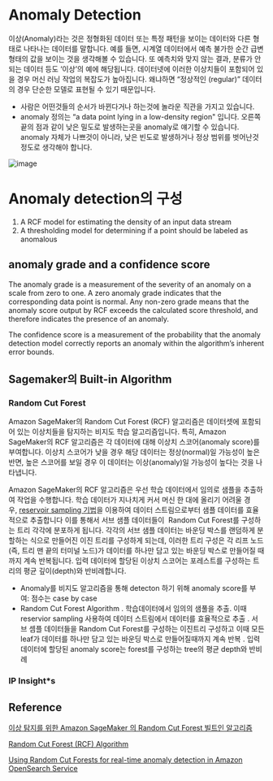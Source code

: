 # Anomaly Detection

이상(Anomaly)라는 것은 정형화된 데이터 또는 특정 패턴을 보이는 데이터와 다른 형태로 나타나는 데이터를 말합니다. 예를 들면, 시계열 데이터에서 예측 불가한 순간 급변 형태의 값을 보이는 것을 생각해볼 수 있습니다. 또 예측치와 맞지 않는 결과, 분류가 안되는 데이터 등도 ‘이상’의 예에 해당됩니다. 데이터넷에 이러한 이상치들이 포함되어 있을 경우 머신 러닝 작업의 복잡도가 높아집니다. 왜냐하면 “정상적인 (regular)” 데이터의 경우 단순한 모델로 표현될 수 있기 때문입니다.


- 사람은 어떤것들의 순서가 바뀐다거나 하는것에 놀라운 직관을 가지고 있습니다. 
- anomaly 정의는 “a data point lying in a low-density region" 입니다. 오른쪽 끝의 점과 같이 낮은 밀도로 발생하는곳을 anomaly로 얘기할 수 있습니다. anomaly 자체가 나쁘것이 아니라, 낮은 빈도로 발생하거나 정상 범위를 벗어난것 정도로 생각해야 합니다.

![image](https://user-images.githubusercontent.com/52392004/228092087-fe43cfa8-d6b6-4f46-bb1c-a52bf587dcec.png)

# Anomaly detection의 구성 

1) A RCF model for estimating the density of an input data stream
2) A thresholding model for determining if a point should be labeled as anomalous


## anomaly grade and a confidence score

The anomaly grade is a measurement of the severity of an anomaly on a scale from zero to one. A zero anomaly grade indicates that the corresponding data point is normal.
Any non-zero grade means that the anomaly score output by RCF exceeds the calculated score threshold, and therefore indicates the presence of an anomaly. 

The confidence score is a measurement of the probability that the anomaly detection model correctly reports an anomaly within the algorithm’s inherent error bounds. 



## Sagemaker의 Built-in Algorithm


### Random Cut Forest

Amazon SageMaker의 Random Cut Forest (RCF) 알고리즘은 데이터셋에 포함되어 있는 이상치들을 탐지하는 비지도 학습 알고리즘입니다. 특히, Amazon SageMaker의 RCF 알고리즘은 각 데이터에 대해 이상치 스코어(anomaly score)를 부여합니다. 이상치 스코어가 낮을 경우 해당 데이터는 정상(normal)일 가능성이 높은 반면, 높은 스코어를 보일 경우 이 데이터는 이상(anomaly)일 가능성이 높다는 것을 나타냅니다.

Amazon SageMaker의 RCF 알고리즘은 우선 학습 데이터에서 임의로 샘플을 추출하여 작업을 수행합니다. 학습 데이터가 지나치게 커서 머신 한 대에 올리기 어려울 경우, [reservoir sampling 기법](https://en.wikipedia.org/wiki/Reservoir_sampling)을 이용하여 데이터 스트림으로부터 샘플 데이터를 효율적으로 추출합니다 이를 통해서 서브 샘플 데이터들이  Random Cut Forest를 구성하는 트리 각각에 분포하게 됩니다. 각각의 서브 샘플 데이터는 바운딩 박스를 랜덤하게 분할하는 식으로 만들어진 이진 트리를 구성하게 되는데, 이러한 트리 구성은 각 리프 노드(즉, 트리 맨 끝의 터미널 노드)가 데이터를 하나만 담고 있는 바운딩 박스로 만들어질 때까지 계속 반복됩니다. 입력 데이터에 할당된 이상치 스코어는 포레스트를 구성하는 트리의 평균 깊이(depth)와 반비례합니다.

- Anomaly를 비지도 알고리즘을 통해 detecton 하기 위해 anomaly score를 부여: 점수는 case by case
- Random Cut Forest Algorithm
. 학습데이터에서 임의의 샘풀을 추출. 이때 reservior sampling 사용하여 데이터 스트림에서 데이터를 효율적으로 추출
. 서브 셈플 데이터들을 Random Cut Forest를 구성하는 이진트리 구성하고 이때 모든 leaf가 데이터를 하나만 담고 있는 바운딩 박스로 만들어질때까지 계속 반복
. 입력 데이터에 할당된 anomaly score는 forest를 구성하는 tree의 평균 depth와 반비례

### IP Insight*s


## Reference 

[이상 탐지를 위한 Amazon SageMaker 의 Random Cut Forest 빌트인 알고리즘](https://aws.amazon.com/ko/blogs/korea/use-the-built-in-amazon-sagemaker-random-cut-forest-algorithm-for-anomaly-detection/)

[Random Cut Forest (RCF) Algorithm](https://docs.aws.amazon.com/sagemaker/latest/dg/randomcutforest.html)

[Using Random Cut Forests for real-time anomaly detection in Amazon OpenSearch Service](https://aws.amazon.com/ko/blogs/big-data/using-random-cut-forests-for-real-time-anomaly-detection-in-amazon-opensearch-service/)


